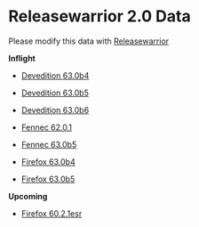 

Releasewarrior 2.0 Data
=======================

Please modify this data with [Releasewarrior](https://github.com/mozilla-releng/releasewarrior-2.0)

**Inflight**

* [Devedition 63.0b4](/inflight/devedition/devedition-devedition-63.0b4.md)

* [Devedition 63.0b5](/inflight/devedition/devedition-devedition-63.0b5.md)

* [Devedition 63.0b6](/inflight/devedition/devedition-devedition-63.0b6.md)

* [Fennec 62.0.1](/inflight/fennec/fennec-release-62.0.1.md)

* [Fennec 63.0b5](/inflight/fennec/fennec-beta-63.0b5.md)

* [Firefox 63.0b4](/inflight/firefox/firefox-beta-63.0b4.md)

* [Firefox 63.0b5](/inflight/firefox/firefox-beta-63.0b5.md)

**Upcoming**

* [Firefox 60.2.1esr](/upcoming/firefox/firefox-esr60-60.2.1esr.md)

